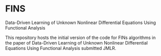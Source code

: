 # FINS
Data-Driven Learning of Unknown Nonlinear Differential Equations Using Functional Analysis

This repository hosts the initial version of the code for FINs algorithms in the paper of Data-Driven Learning of Unknown Nonlinear Differential Equations Using Functional Analysis submitted JMLR.
